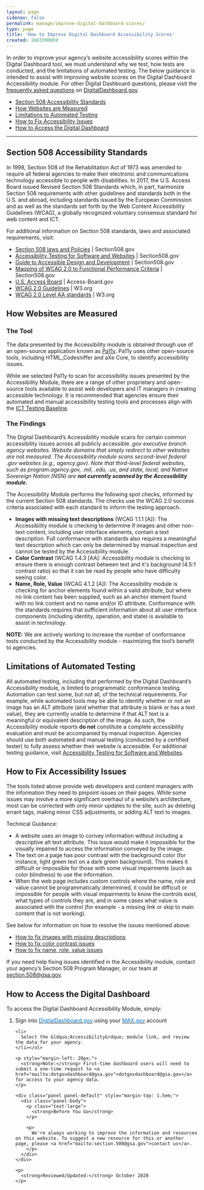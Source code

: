 ```yaml
---
layout: page
sidenav: false
permalink: manage/improve-digital-dashboard-scores/
type: page
title: 'How to Improve Digital Dashboard Accessibility Scores'
created: 1603390069
---
```


In order to improve your agency&rsquo;s website accessibility scores within the Digital Dashboard tool, we must understand why we test, how tests are conducted, and the limitations of automated testing. The below guidance is intended to assist with improving website scores on the Digital Dashboard Accessibility module. For other Digital Dashboard questions, please visit the [frequently asked questions][1] on [DigitalDashboard.gov][2].

  * [Section 508 Accessibility Standards][3]
  * [How Websites are Measured][4]
  * [Limitations to Automated Testing][5]
  * [How to Fix Accessibility Issues][6]
  * [How to Access the Digital Dashboard][7]

* * *

<h2 id="standards">
  Section 508 Accessibility Standards
</h2>

In 1998, Section 508 of the Rehabilitation Act of 1973 was amended to require all federal agencies to make their electronic and communications technology accessible to people with disabilities. In 2017, the U.S. Access Board issued Revised Section 508 Standards which, in part, harmonize Section 508 requirements with other guidelines and standards both in the U.S. and abroad, including standards issued by the European Commission and as well as the standards set forth by the Web Content Accessibility Guidelines (WCAG), a globally recognized voluntary consensus standard for web content and ICT.

For additional information on Section 508 standards, laws and associated requirements, visit:

  * [Section 508 laws and Policies][8] | Section508.gov
  * [Accessibility Testing for Software and Websites][9] | Section508.gov
  * [Guide to Accessible Design and Development][10] | Section508.gov
  * [Mapping of WCAG 2.0 to Functional Performance Criteria][11] | Section508.gov
  * [U.S. Access Board][12] | Access-Board.gov
  * [WCAG 2.0 Guidelines][13] | W3.org
  * [WCAG 2.0 Level AA standards][14] | W3.org

<h2 id="measure">
  How Websites are Measured
</h2>

### The Tool

The data presented by the Accessibility module is obtained through use of an open-source application known as [Pa11y][15]. Pa11y uses other open-source tools, including HTML_Codesniffer and aXe Core, to identify accessibility issues.&nbsp;

While we selected Pa11y to scan for accessibility issues presented by the Accessibility Module, there are a range of other proprietary and open-source tools available to assist web developers and IT managers in creating accessible technology. It is recommended that agencies ensure their automated and manual accessibility testing tools and processes align with the [ICT Testing Baseline][16].&nbsp;

### The Findings&nbsp;

The Digital Dashboard&rsquo;s Accessibility module scans for certain common accessibility issues across all publicly accessible <span style="font-style: italic;">.gov executive branch agency websites. Website domains that simply redirect to other websites are not measured. The Accessibility module scans second-level federal <span style="font-style: italic;">.gov websites (e.g., <span style="font-style: italic;">agency.gov). Note that third-level federal websites, such as <span style="font-style: italic;">program.agency.gov, <span style="font-style: italic;">.mil,<span style="font-style: italic;"> .edu,<span style="font-style: italic;"> .us, and state, local, and Native Sovereign Nation (NSN) are <span style="font-weight: bold;">not currently scanned by the Accessibility module.</p> 

<p>
  The Accessibility Module performs the following spot checks, informed by the current Section 508 standards. The checks use the WCAG 2.0 success criteria associated with each standard to inform the testing approach.
</p>

<ul>
  <li>
    <strong>Images with missing text descriptions</strong> (WCAG 1.1.1 [A]): The Accessibility module is checking to determine if images and other non-text content, including user interface elements, contain a text description. Full conformance with standards also requires a meaningful text description which can only be determined by manual inspection and cannot be tested by the Accessibility module.
  </li>
  <li>
    <strong>Color Contrast</strong> (WCAG 1.4.3 [AA]: Accessibility module is checking to ensure there is enough contrast between text and it's background (4.5:1 contrast ratio) so that it can be read by people who have difficulty seeing color.
  </li>
  <li>
    <strong>Name, Role, Value</strong> (WCAG 4.1.2 [A]): The Accessibility module is checking for anchor elements found within a valid attribute, but where no link content has been supplied, such as an anchor element found with no link content and no name and/or ID attribute. Conformance with the standards requires that sufficient information about all user interface components (including identity, operation, and state) is available to assist in technology.
  </li>
</ul>

<p>
  <strong>NOTE:</strong> We are actively working to increase the number of conformance tests conducted by the Accessibility module - maximizing the tool&rsquo;s benefit to agencies.&nbsp;
</p>

<h2 id="limits">
  Limitations of Automated Testing
</h2>

<p>
  All automated testing, including that performed by the Digital Dashboard&rsquo;s Accessibility module, is limited to programmatic conformance testing. Automation can test some, but not all, of the technical requirements. For example, while automated tools may be able to identify whether or not an image has an ALT attribute (and whether that attribute is blank or has a text value), they are currently unable to determine if that ALT text is a meaningful or equivalent description of the image. As such, the Accessibility module reports <strong>do not</strong> constitute a complete accessibility evaluation and must be accompanied by manual inspection. Agencies should use both automated and manual testing (conducted by a certified tester) to fully assess whether their website is accessible. For additional testing guidance, visit <a href="/test/web-software">Accessibility Testing for Software and Websites</a>.&nbsp;
</p>

<h2 id="fix">
  How to Fix Accessibility Issues
</h2>

<p>
  The tools listed above provide web developers and content managers with the information they need to pinpoint issues on their pages. While some issues may involve a more significant overhaul of a website&rsquo;s architecture, most can be corrected with only minor updates to the site, such as deleting errant tags, making minor CSS adjustments, or adding ALT text to images.
</p>

<p>
  Technical Guidance:
</p>

<ul>
  <li>
    A website uses an image to convey information without including a descriptive alt text attribute. This issue would make it impossible for the visually impaired to access the information conveyed by the image.
  </li>
  <li>
    The text on a page has poor contrast with the background color (for instance, light green text on a dark green background). This makes it difficult or impossible for those with some visual impairments (such as color blindness) to use the information.
  </li>
  <li>
    When the web page includes custom controls where the name, role and value cannot be programmatically determined, it could be difficult or impossible for people with visual impairments to know the controls exist, what types of controls they are, and in some cases what value is associated with the control (for example - a missing link or skip to main content that is not working).&nbsp;
  </li>
</ul>

<p>
  See below for information on how to resolve the issues mentioned above:&nbsp;
</p>

<ul>
  <li>
    <a href="https://www.ssa.gov/accessibility/files/SSA_Alternative_Text_Guide.pdf">How to fix images with missing descriptions</a>
  </li>
  <li>
    <a href="https://accessibility.huit.harvard.edu/use-sufficient-color-contrast">How to fix color contrast issues</a>
  </li>
  <li>
    <a href="https://accessibility.huit.harvard.edu/provide-name-role-and-value-information">How to fix name, role, value issues</a>
  </li>
</ul>

<p>
  If you need help fixing issues identified in the Accessibility module, contact your agency&rsquo;s Section 508 Program Manager, or our team at <a href="mailto:section.508@gsa.gov">section.508@gsa.gov</a>.
</p>

<h2 id="dashboard">
  How to Access the Digital Dashboard
</h2>

<p>
  To access the Digital Dashboard Accessibility Module, simply:&nbsp;
</p>

<ol>
  <li>
    Sign into <a href="http://digitaldashboard.gov/"><span style="color: #0071bc;">DigitalDashboard.gov</a> using your <a href="https://www.max.gov/"><span style="color: #0071bc;">MAX.gov</a> account </li> 
    
    <li>
      Select the &ldquo;Accessibility&rdquo; module link, and review the data for your agency.
    </li></ol> 
    
    <p style="margin-left: 20px;">
      <strong>Note:</strong> First-time dashboard users will need to submit a one-time request to <a href="mailto:dotgovdashboard@gsa.gov">dotgovdashboard@gsa.gov</a> for access to your agency data.
    </p>
    
    <div class="panel panel-default" style="margin-top: 1.5em;">
      <div class="panel-body">
        <p class="text-large">
          <strong>Before You Go</strong>
        </p>
        
        <p>
          We're always working to improve the information and resources on this website. To suggest a new resource for this or another page, please <a href="mailto:section.508@gsa.gov">contact us</a>.
        </p>
      </div>
    </div>
    
    <p>
      <strong>Reviewed/Updated:</strong> October 2020
    </p>

 [1]: https://www.digitaldashboard.gov/faq
 [2]: https://www.digitaldashboard.gov
 [3]: #standards
 [4]: #measure
 [5]: #limits
 [6]: #fix
 [7]: #dashboard
 [8]: /manage/laws-and-policies
 [9]: /test/web-software
 [10]: /content/guide-accessible-web-design-development
 [11]: /content/mapping-wcag-to-fpc
 [12]: https://www.access-board.gov/guidelines-and-standards/communications-and-it/about-the-ict-refresh
 [13]: https://www.w3.org/TR/WCAG20/
 [14]: https://www.w3.org/WAI/WCAG21/quickref/?versions=2.0&currentsidebar=%23col_overview&levels=aaa#principle1
 [15]: https://pa11y.org/
 [16]: https://section508coordinators.github.io/ICTTestingBaseline/